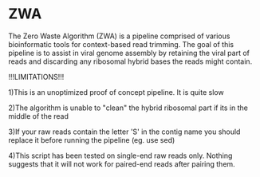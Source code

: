 # ZWA

The Zero Waste Algorithm (ZWA) is a pipeline comprised of various bioinformatic tools for context-based read trimming. The goal of this pipeline is to assist in viral genome assembly by retaining the viral part of reads and discarding any ribosomal hybrid bases the reads might contain.


!!!LIMITATIONS!!!

1)This is an unoptimized proof of concept pipeline. It is quite slow

2)The algorithm is unable to "clean" the hybrid ribosomal part if its in the middle of the read

3)If your raw reads contain the letter 'S' in the contig name you should replace it before running the pipeline (eg. use sed)

4)This script has been tested on single-end raw reads only. Nothing suggests that it will not work for paired-end reads after pairing them.
